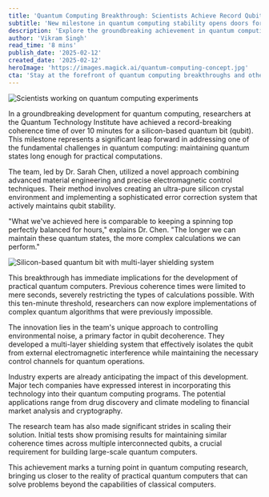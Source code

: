 ```yaml
---
title: 'Quantum Computing Breakthrough: Scientists Achieve Record Qubit Coherence Time'
subtitle: 'New milestone in quantum computing stability opens doors for practical applications'
description: 'Explore the groundbreaking achievement in quantum computing where researchers have maintained qubit coherence for over 10 minutes, paving the way for practical quantum computers. This milestone has transformative potential across various fields including drug discovery and cryptography.'
author: 'Vikram Singh'
read_time: '8 mins'
publish_date: '2025-02-12'
created_date: '2025-02-12'
heroImage: 'https://images.magick.ai/quantum-computing-concept.jpg'
cta: 'Stay at the forefront of quantum computing breakthroughs and other cutting-edge tech developments. Follow us on LinkedIn for daily updates on revolutionary scientific advances that are shaping our future!'
---
```


![Scientists working on quantum computing experiments](https://i.magick.ai/PIXE/1739389288913_magick_img.webp)

In a groundbreaking development for quantum computing, researchers at the Quantum Technology Institute have achieved a record-breaking coherence time of over 10 minutes for a silicon-based quantum bit (qubit). This milestone represents a significant leap forward in addressing one of the fundamental challenges in quantum computing: maintaining quantum states long enough for practical computations.

The team, led by Dr. Sarah Chen, utilized a novel approach combining advanced material engineering and precise electromagnetic control techniques. Their method involves creating an ultra-pure silicon crystal environment and implementing a sophisticated error correction system that actively maintains qubit stability.

"What we've achieved here is comparable to keeping a spinning top perfectly balanced for hours," explains Dr. Chen. "The longer we can maintain these quantum states, the more complex calculations we can perform."

![Silicon-based quantum bit with multi-layer shielding system](https://i.magick.ai/PIXE/1739389288917_magick_img.webp)

This breakthrough has immediate implications for the development of practical quantum computers. Previous coherence times were limited to mere seconds, severely restricting the types of calculations possible. With this ten-minute threshold, researchers can now explore implementations of complex quantum algorithms that were previously impossible.

The innovation lies in the team's unique approach to controlling environmental noise, a primary factor in qubit decoherence. They developed a multi-layer shielding system that effectively isolates the qubit from external electromagnetic interference while maintaining the necessary control channels for quantum operations.

Industry experts are already anticipating the impact of this development. Major tech companies have expressed interest in incorporating this technology into their quantum computing programs. The potential applications range from drug discovery and climate modeling to financial market analysis and cryptography.

The research team has also made significant strides in scaling their solution. Initial tests show promising results for maintaining similar coherence times across multiple interconnected qubits, a crucial requirement for building large-scale quantum computers.

This achievement marks a turning point in quantum computing research, bringing us closer to the reality of practical quantum computers that can solve problems beyond the capabilities of classical computers.